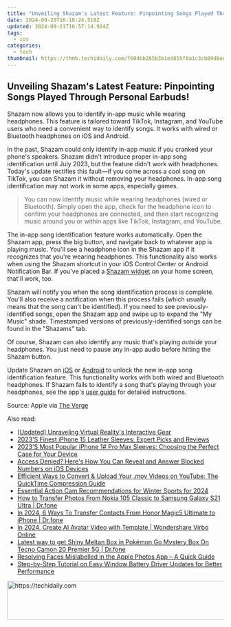 ```yaml
---
title: "Unveiling Shazam's Latest Feature: Pinpointing Songs Played Through Personal Earbuds!"
date: 2024-09-20T16:18:24.519Z
updated: 2024-09-21T16:57:14.924Z
tags:
  - ios
categories:
  - tech
thumbnail: https://thmb.techidaily.com/f604bb285b3b1ed855f8a1c3cb89d8ee4bdb35648e96e12c93c90dd39a83f971.jpg
---
```


## Unveiling Shazam's Latest Feature: Pinpointing Songs Played Through Personal Earbuds!

Shazam now allows you to identify in-app music while wearing headphones. This feature is tailored toward TikTok, Instagram, and YouTube users who need a convenient way to identify songs. It works with wired or Bluetooth headphones on iOS and Android.

 In the past, Shazam could only identify in-app music if you cranked your phone's speakers. Shazam didn't introduce proper in-app song identification until July 2023, but the feature didn't work with headphones. Today's update rectifies this fault—if you come across a cool song on TikTok, you can Shazam it without removing your headphones. In-app song identification may not work in some apps, especially games.

> You can now identify music while wearing headphones (wired or Bluetooth). Simply open the app, check for the headphone icon to confirm your headphones are connected, and then start recognizing music around you or within apps like TikTok, Instagram, and YouTube.

 The in-app song identification feature works automatically. Open the Shazam app, press the big button, and navigate back to whatever app is playing music. You'll see a headphone icon in the Shazam app if it recognizes that you're wearing headphones. This functionality also works when using the Shazam shortcut in your iOS Control Center or Android Notification Bar. If you've placed a [Shazam widget](https://unlock-android.techidaily.com/delete-gmail-account-withwithout-password-on-xiaomi-13t-by-drfone-android/) on your home screen, that'll work, too.

 Shazam will notify you when the song identification process is complete. You'll also receive a notification when this process fails (which usually means that the song can't be identified). If you need to see previously-identified songs, open the Shazam app and swipe up to expand the "My Music" shade. Timestamped versions of previously-identified songs can be found in the "Shazams" tab.

 Of course, Shazam can also identify any music that's playing _outside_ your headphones. You just need to pause any in-app audio before hitting the Shazam button.

 Update Shazam on [iOS](http://apps.apple.com/us/app/shazam-find-music-concerts/id284993459) or [Android](https://www.anrdoezrs.net/links/3607085/type/dlg/sid/UUhtgUeUpU2001783/https://play.google.com/store/apps/details?id=com.shazam.android&hl=en%5FUS&gl=US) to unlock the new in-app song identification feature. This functionality works with both wired and Bluetooth headphones. If Shazam fails to identify a song that's playing through your headphones, see the app's [user guide](https://support.apple.com/guide/shazam/use-shazam-on-iphone-ipad-or-android-dev9748744b6/) for detailed instructions.

 Source: Apple via [The Verge](https://www.theverge.com/2024/1/26/24051494/shazam-makes-song-identification-easier-for-headphone-wearers)

<ins class="adsbygoogle"
     style="display:block"
     data-ad-format="autorelaxed"
     data-ad-client="ca-pub-7571918770474297"
     data-ad-slot="1223367746"></ins>

<ins class="adsbygoogle"
     style="display:block"
     data-ad-client="ca-pub-7571918770474297"
     data-ad-slot="8358498916"
     data-ad-format="auto"
     data-full-width-responsive="true"></ins>

<span class="atpl-alsoreadstyle">Also read:</span>
<div><ul>
<li><a href="https://article-knowledge.techidaily.com/updated-unraveling-virtual-realitys-interactive-gear/"><u>[Updated] Unraveling Virtual Reality's Interactive Gear</u></a></li>
<li><a href="https://os-tips.techidaily.com/2023s-finest-iphone-15-leather-sleeves-expert-picks-and-reviews/"><u>2023'S Finest iPhone 15 Leather Sleeves: Expert Picks and Reviews</u></a></li>
<li><a href="https://os-tips.techidaily.com/2023s-most-popular-iphone-1-pro-max-sleeves-choosing-the-perfect-case-for-your-device/"><u>2023'S Most Popular iPhone 1# Pro Max Sleeves: Choosing the Perfect Case for Your Device</u></a></li>
<li><a href="https://os-tips.techidaily.com/access-denied-heres-how-you-can-reveal-and-answer-blocked-numbers-on-ios-devices/"><u>Access Denied? Here's How You Can Reveal and Answer Blocked Numbers on iOS Devices</u></a></li>
<li><a href="https://vp-tips.techidaily.com/efficient-ways-to-convert-and-upload-your-mov-videos-on-youtube-the-quicktime-compression-guide/"><u>Efficient Ways to Convert & Upload Your .mov Videos on YouTube: The QuickTime Compression Guide</u></a></li>
<li><a href="https://fox-friendly.techidaily.com/essential-action-cam-recommendations-for-winter-sports-for-2024/"><u>Essential Action Cam Recommendations for Winter Sports for 2024</u></a></li>
<li><a href="https://android-transfer.techidaily.com/how-to-transfer-photos-from-nokia-105-classic-to-samsung-galaxy-s21-ultra-drfone-by-drfone-transfer-from-android-transfer-from-android/"><u>How to Transfer Photos From Nokia 105 Classic to Samsung Galaxy S21 Ultra | Dr.fone</u></a></li>
<li><a href="https://android-transfer.techidaily.com/in-2024-6-ways-to-transfer-contacts-from-honor-magic5-ultimate-to-iphone-drfone-by-drfone-transfer-from-android-transfer-from-android/"><u>In 2024, 6 Ways To Transfer Contacts From Honor Magic5 Ultimate to iPhone | Dr.fone</u></a></li>
<li><a href="https://ai-voice-clone.techidaily.com/in-2024-create-ai-avatar-video-with-template-wondershare-virbo-online/"><u>In 2024, Create AI Avatar Video with Template | Wondershare Virbo Online</u></a></li>
<li><a href="https://android-pokemon-go.techidaily.com/latest-way-to-get-shiny-meltan-box-in-pokemon-go-mystery-box-on-tecno-camon-20-premier-5g-drfone-by-drfone-virtual-android/"><u>Latest way to get Shiny Meltan Box in Pokémon Go Mystery Box On Tecno Camon 20 Premier 5G | Dr.fone</u></a></li>
<li><a href="https://fox-that.techidaily.com/resolving-faces-mislabelled-in-the-apple-photos-app-a-quick-guide/"><u>Resolving Faces Mislabelled in the Apple Photos App – A Quick Guide</u></a></li>
<li><a href="https://driver-download.techidaily.com/step-by-step-tutorial-on-easy-window-battery-driver-updates-for-better-performance/"><u>Step-by-Step Tutorial on Easy Window Battery Driver Updates for Better Performance</u></a></li>
</ul></div>

<!-- affiliate ads begin -->
<a href="https://appsumo.8odi.net/c/5597632/2094415/7443" target="_top" id="2094415">
  <img src="//a.impactradius-go.com/display-ad/7443-2094415" border="0" alt="https://techidaily.com" width="728" height="90"/>
</a>
<img height="0" width="0" src="https://appsumo.8odi.net/i/5597632/2094415/7443" style="position:absolute;visibility:hidden;" border="0" />
<!-- affiliate ads end -->

